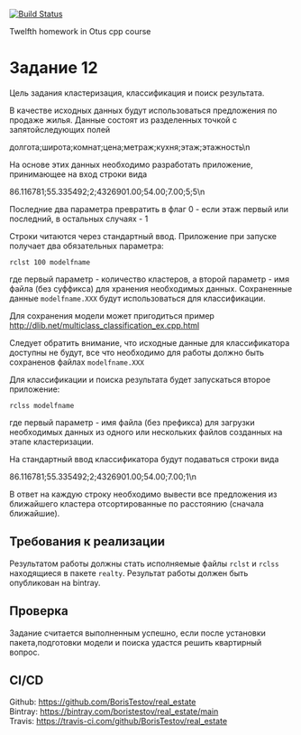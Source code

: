 [![Build Status](https://travis-ci.com/BorisTestov/real_estate.svg?branch=master)](https://travis-ci.com/BorisTestov/real_estate) 

Twelfth homework in Otus cpp course

# Задание 12
Цель задания кластеризация, классификация и поиск результата.

В качестве исходных данных будут использоваться предложения по продаже жилья. Данные состоят из разделенных 
точкой с запятойследующих полей

долгота;широта;комнат;цена;метраж;кухня;этаж;этажность\n

На основе этих данных необходимо разработать приложение, принимающее
на вход строки вида

86.116781;55.335492;2;4326901.00;54.00;7.00;5;5\n

Последние два параметра превратить в флаг 0 - если этаж первый или последний, 
в остальных случаях - 1

Строки читаются через стандартный ввод. Приложение при запуске получает два обязательных параметра:
```
rclst 100 modelfname
```
где первый параметр - количество кластеров, а второй параметр - имя файла (без суффикса) 
для хранения необходимых данных. Сохраненные данные `modelfname.XXX` будут использоваться для классификации.

Для сохранения модели может пригодиться пример 
http://dlib.net/multiclass_classification_ex.cpp.html

Следует обратить внимание, что исходные данные для классификатора доступны не будут, 
все что необходимо для работы должно быть сохраненов файлах `modelfname.XXX`

Для  классификации  и  поиска  результата  будет  запускаться  второе приложение:
```
rclss modelfname
```
где  первый  параметр  -  имя  файла  (без  префикса)  для  загрузки необходимых данных 
из одного или нескольких файлов созданных на этапе кластеризации.

На стандартный ввод классификатора будут подаваться строки вида

86.116781;55.335492;2;4326901.00;54.00;7.00;1\n

В  ответ  на  каждую  строку  необходимо  вывести  все  предложения
из  ближайшего  кластера  отсортированные  по  расстоянию  (сначала ближайшие).

## Требования к реализации
Результатом работы должны стать исполняемые файлы `rclst` и `rclss` находящиеся в пакете `realty`.
Результат работы должен быть опубликован на bintray.

## Проверка
Задание считается выполненным успешно, 
если после установки пакета,подготовки модели и поиска удастся решить квартирный вопрос.

## CI/CD
Github: https://github.com/BorisTestov/real_estate <br>
Bintray: https://bintray.com/boristestov/real_estate/main <br>
Travis: https://travis-ci.com/github/BorisTestov/real_estate